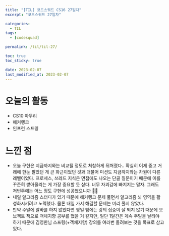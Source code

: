 ```yaml
---
title: "[TIL] 코드스쿼드 CS16 27일차"
excerpt: "코드스쿼드 27일차"

categories:
  - TIL
tags:
  - [codesquad]

permalink: /til/til-27/

toc: true
toc_sticky: true

date: 2023-02-07
last_modified_at: 2023-02-07
---
```


# 오늘의 활동
- CS10 마무리
- 해커랭크
- 인프런 스프링

# 느낀 점
- 오늘 구현은 지금까지와는 비교될 정도로 처참하게 뒤쳐졌다.. 확실히 어제 중고 거래에 한눈 팔았던 게 큰 화근이었던 것과 더불어 미션도 지금까지와는 차원이 다른 레벨이었다. 프로세스, 쓰레드 지식은 면접에도 나오는 단골 질문이기 때문에 이를 꾸준히 쌓아올리는 게 가장 중요할 듯 싶다. 너무 자괴감에 빠지지는 말자. 그래도 저번주에는 어느 정도 구현에 성공했으니까 👍🏻
- 내일 알고리즘 스터디가 있기 때문에 해커랭크 문제 풀면서 알고리즘 뇌 영역을 활성화시키려고 노력했다. 물론 내일 가서 해결할 문제는 미리 풀지 않았다.
- 만약 주말에 알바를 하지 않았다면 평일 밤에는 강의 집중이 잘 되지 않기 때문에 오브젝트 책으로 객체지향 공부를 했을 거 같지만, 일단 1달간은 계속 주말을 날려야 하기 때문에 김영한님 스프링(+객체지향) 강의를 여러번 돌려보는 것을 목표로 삼고 있다.